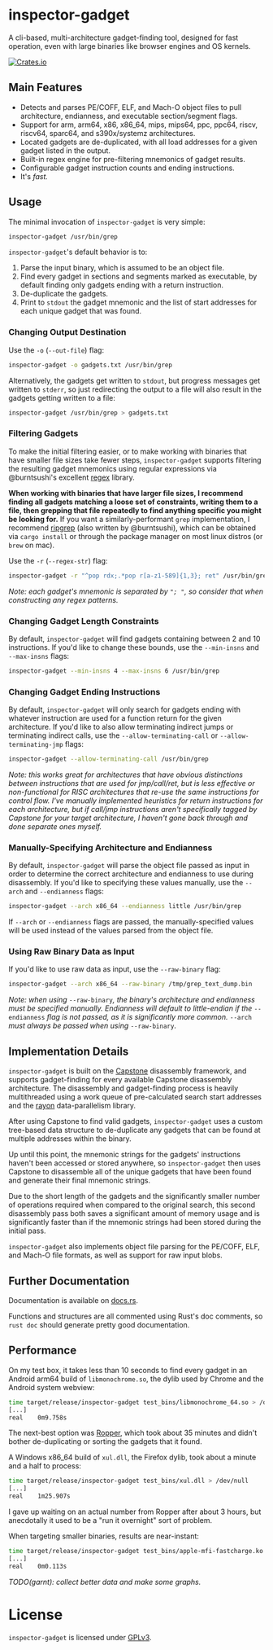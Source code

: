 # inspector-gadget

A cli-based, multi-architecture gadget-finding tool, designed for fast
operation, even with large binaries like browser engines and OS kernels.

[![Crates.io](https://img.shields.io/crates/v/inspector-gadget.svg)](https://crates.io/crates/inspector-gadget)

## Main Features
- Detects and parses PE/COFF, ELF, and Mach-O object files to pull
architecture, endianness, and executable section/segment flags.
- Support for arm, arm64, x86, x86_64, mips, mips64, ppc, ppc64, riscv,
riscv64, sparc64, and s390x/systemz architectures.
- Located gadgets are de-duplicated, with all load addresses for a given gadget
listed in the output.
- Built-in regex engine for pre-filtering mnemonics of gadget results.
- Configurable gadget instruction counts and ending instructions.
- It's _fast._

## Usage

The minimal invocation of `inspector-gadget` is very simple:
```bash
inspector-gadget /usr/bin/grep
```
`inspector-gadget`'s default behavior is to:
1. Parse the input binary, which is assumed to be an object file.
2. Find every gadget in sections and segments marked as executable, by
default finding only gadgets ending with a return instruction.
3. De-duplicate the gadgets.
4. Print to `stdout` the gadget mnemonic and the list of start addresses
for each unique gadget that was found.

### Changing Output Destination

Use the `-o` (`--out-file`) flag:

```bash
inspector-gadget -o gadgets.txt /usr/bin/grep
```

Alternatively, the gadgets get written to `stdout`, but progress messages get
written to `stderr`, so just redirecting the output to a file will also result
in the gadgets getting written to a file:

```bash
inspector-gadget /usr/bin/grep > gadgets.txt
```

### Filtering Gadgets

To make the initial filtering easier, or to make working with binaries that
have smaller file sizes take fewer steps, `inspector-gadget` supports
filtering the resulting gadget mnemonics using regular expressions via
@burntsushi's excellent [regex](https://docs.rs/regex) library.

**When working with binaries that have larger file sizes, I recommend finding
all gadgets matching a loose set of constraints, writing them to a file, then
grepping that file repeatedly to find anything specific you might be looking
for.** If you want a similarly-performant `grep` implementation, I recommend
[ripgrep](https://github.com/BurntSushi/ripgrep) (also written by @burntsushi),
which can be obtained via `cargo install` or through the package manager on most
linux distros (or `brew` on mac).

Use the `-r` (`--regex-str`) flag:

```bash
inspector-gadget -r "^pop rdx;.*pop r[a-z1-589]{1,3}; ret" /usr/bin/grep
```

*Note: each gadget's mnemonic is separated by *`"; "`*, so consider that when
constructing any regex patterns.*

### Changing Gadget Length Constraints

By default, `inspector-gadget` will find gadgets containing between 2 and 10
instructions. If you'd like to change these bounds, use the `--min-insns` and
`--max-insns` flags:

```bash
inspector-gadget --min-insns 4 --max-insns 6 /usr/bin/grep
```

### Changing Gadget Ending Instructions

By default, `inspector-gadget` will only search for gadgets ending with
whatever instruction are used for a function return for the given architecture.
If you'd like to also allow terminating indirect jumps or terminating indirect
calls, use the `--allow-terminating-call` or `--allow-terminating-jmp` flags:

```bash
inspector-gadget --allow-terminating-call /usr/bin/grep
```

*Note: this works great for architectures that have obvious distinctions
between instructions that are used for jmp/call/ret, but is less effective or
non-functional for RISC architectures that re-use the same instructions for
control flow. I've manually implemented heuristics for return instructions for
each architecture, but if call/jmp instructions aren't specifically tagged by
Capstone for your target architecture, I haven't gone back through and done
separate ones myself.*

### Manually-Specifying Architecture and Endianness

By default, `inspector-gadget` will parse the object file passed as input in
order to determine the correct architecture and endianness to use during
disassembly. If you'd like to specifying these values manually, use the
`--arch` and `--endianness` flags:

```bash
inspector-gadget --arch x86_64 --endianness little /usr/bin/grep
```

If `--arch` or `--endianness` flags are passed, the manually-specified values
will be used instead of the values parsed from the object file.

### Using Raw Binary Data as Input

If you'd like to use raw data as input, use the `--raw-binary` flag:

```bash
inspector-gadget --arch x86_64 --raw-binary /tmp/grep_text_dump.bin
```

*Note: when using* `--raw-binary`*, the binary's architecture and endianness
must be specified manually. Endianness will default to little-endian if the*
`--endianness` *flag is not passed, as it is significantly more common.*
`--arch` *must always be passed when using* `--raw-binary`.

## Implementation Details

`inspector-gadget` is built on the
[Capstone](https://www.capstone-engine.org) disassembly framework, and
supports gadget-finding for every available Capstone disassembly
architecture. The disassembly and gadget-finding process is heavily
multithreaded using a work queue of pre-calculated search start addresses
and the [rayon](https://docs.rs/rayon) data-parallelism library.

After using Capstone to find valid gadgets, `inspector-gadget` uses a
custom tree-based data structure to de-duplicate any gadgets that can be
found at multiple addresses within the binary.

Up until this point, the mnemonic strings for the gadgets' instructions
haven't been accessed or stored anywhere, so `inspector-gadget` then uses
Capstone to disassemble all of the unique gadgets that have been found and
generate their final mnemonic strings.

Due to the short length of the  gadgets and the significantly smaller
number of operations required when compared to the original search, this
second disassembly pass both saves a significant amount of memory usage
and is significantly faster than if the mnemonic strings had been stored
during the initial pass.

`inspector-gadget` also implements object file parsing for the PE/COFF,
ELF, and Mach-O file formats, as well as support for raw input blobs.

## Further Documentation
Documentation is available on [docs.rs](https://docs.rs/crate/inspector-gadget).

Functions and structures are all commented using Rust's doc comments, so
`rust doc` should generate pretty good documentation.

## Performance

On my test box, it takes less than 10 seconds to find every gadget in an
Android arm64 build of `libmonochrome.so`, the dylib used by Chrome and the
Android system webview:

```bash
time target/release/inspector-gadget test_bins/libmonochrome_64.so > /dev/null
[...]
real    0m9.758s
```

The next-best option was [Ropper](https://github.com/sashs/Ropper), which took
about 35 minutes and didn't bother de-duplicating or sorting the gadgets that
it found.

A Windows x86_64 build of `xul.dll`, the Firefox dylib, took about a minute and
a half to process:
```bash
time target/release/inspector-gadget test_bins/xul.dll > /dev/null
[...]
real    1m25.907s
```

I gave up waiting on an actual number from Ropper after about 3 hours, but
anecdotally it used to be a "run it overnight" sort of problem.

When targeting smaller binaries, results are near-instant:
```bash
time target/release/inspector-gadget test_bins/apple-mfi-fastcharge.ko
[...]
real    0m0.113s
```

*TODO(garnt): collect better data and make some graphs.*

# License
`inspector-gadget` is licensed under [GPLv3](LICENSE).